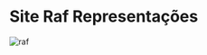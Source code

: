 # Site Raf Representações

![raf](https://user-images.githubusercontent.com/74219459/222388391-b4353dfa-3e20-48e8-b170-6772e420c189.jpg)

